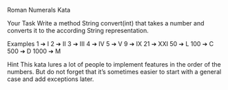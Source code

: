 Roman Numerals Kata

Your Task
Write a method String convert(int) that takes a number and converts it to the according String representation.

Examples
   1 ➔ I
   2 ➔ II
   3 ➔ III
   4 ➔ IV
   5 ➔ V
   9 ➔ IX
  21 ➔ XXI
  50 ➔ L
 100 ➔ C
 500 ➔ D
1000 ➔ M

Hint
This kata lures a lot of people to implement features in the order of the numbers. But do not forget that it’s sometimes easier to start with a general case and add exceptions later.